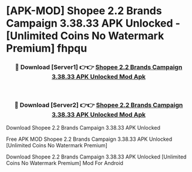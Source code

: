 # [APK-MOD] Shopee 2.2 Brands Campaign 3.38.33 APK Unlocked - [Unlimited Coins No Watermark Premium] fhpqu



<div align="center">
<h3>🔴 Download [Server1] 👉👉 <a href="https://momento.my/?title=Shopee_2.2_Brands_Campaign_3.38.33_APK_Unlocked">Shopee 2.2 Brands Campaign 3.38.33 APK Unlocked Mod Apk</a></h3><br>

<h3>🔴 Download [Server2] 👉👉 <a href="https://momento.my/?title=Shopee_2.2_Brands_Campaign_3.38.33_APK_Unlocked">Shopee 2.2 Brands Campaign 3.38.33 APK Unlocked Mod Apk</a></h3>
</div>



Download Shopee 2.2 Brands Campaign 3.38.33 APK Unlocked 

Free APK MOD Shopee 2.2 Brands Campaign 3.38.33 APK Unlocked [Unlimited Coins No Watermark Premium]

Download Shopee 2.2 Brands Campaign 3.38.33 APK Unlocked [Unlimited Coins No Watermark Premium] Mod For Android

